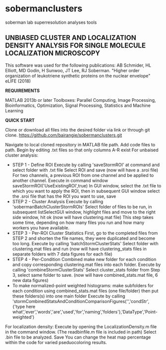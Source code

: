 # sobermanclusters
soberman lab superresolution analyses tools

**UNBIASED CLUSTER AND LOCALIZATION DENSITY ANALYSIS FOR SINGLE MOLECULE LOCALIZATION MICROSCOPY**
---------------------------------------------------------------------

This software was used for the following publications: AB Schmider, HL Elliott, MD Godin, H Sunwoo, JT Lee, RJ Soberman. "Higher order organization of leukotriene synthetic proteins on the nuclear envelope" eLIFE (2018)

**REQUIREMENTS**

MATLAB 2013b or later
Toolboxes: Parallel Computing, Image Processing, Bioinformatics, Optimization, Signal Processing, Statistics and Machine Learning

**QUICK START**

Clone or download all files into the desired folder via link or through git clone. 
https://github.com/bairangie/sobermanclusters.git

Navigate to local cloned repository in MATLAB file path.  Add code files to path.
Begin by editing .txt files so that only columns A-R exist
For unbaised cluster analysis:
* STEP 1 - Define ROI
Execute by calling 'saveStormROI' at command and select folder with .txt file
Select ROI and save (now will have a .sroi file)
For two channels, a previous ROI from one channel and be applied to another channel.  Execute in command window saveStormROI('UseExistingROI',true)
In GUI window, select the .txt file to which you want to apply the ROI, then in subsequent GUI window select the .sroi file that has the ROI you want to use, save
* STEP 2 - Cluster Analysis
Execute by calling 'sobermanBatchClusterStormROIs'
Select folder of files to be run, in subsequent listSelectGUI window, highlight files and move to the right side window, hit ok (now will have clustering.mat file)  This step takes some time, depending on how many files you run and how many workers you have available.
* STEP 3 - Per-ROI Cluster Statistics
First, go to the completed files from STEP 2 and shorten the file names, they were duplicated and become too long.
Execute by calling 'batchStormClusterStats'
Select folder with clustering.mat files and run (now will have clustering_stats files in separate folders with 7 data figures for each file)
* STEP 4 - Per-Condition Combined 
make new folder for each condition and copy corresponding clustering.mat files into each folder.
Execute by calling 'combineStormClusterStats'
Select cluster_stats folder from Step 3, select same folder to save. (now will have combined_stats.mat file, 6 new data figures)
* To make normalized-point weighted histograms:
make subfolders for each condition using combined_stats.mat files (one file/folder) then put these folders(s) into one main folder
Execute by calling 'stormCombinedStatsAndConditionComparisonFigures('','condStr',{'type here what','ever','words','are','used','for','naming','folders'},'DataType','Point-weighted')

For localization density:
Execute by opening the LocalizationDensity.m file in the command window. (The readbinfile.m file is included in path)
Select .bin file to be analyzed.
Save
You can change the heat map percentage within the code for varied pseduocoloring results.












